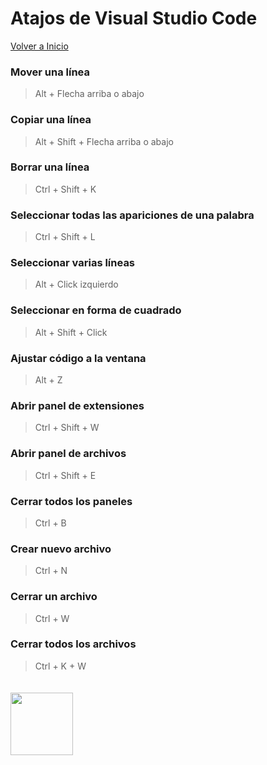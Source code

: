 # Atajos de Visual Studio Code

[Volver a Inicio](../README.md)

### Mover una línea
> Alt + Flecha arriba o abajo

### Copiar una línea
> Alt + Shift + Flecha arriba o abajo

### Borrar una línea
> Ctrl + Shift + K

### Seleccionar todas las apariciones de una palabra
> Ctrl + Shift + L

### Seleccionar varias líneas
> Alt + Click izquierdo

### Seleccionar en forma de cuadrado
> Alt + Shift + Click

### Ajustar código a la ventana
> Alt + Z

### Abrir panel de extensiones
> Ctrl + Shift + W

### Abrir panel de archivos
> Ctrl + Shift + E

### Cerrar todos los paneles
> Ctrl + B

### Crear nuevo archivo
> Ctrl + N

### Cerrar un archivo
> Ctrl + W

### Cerrar todos los archivos
> Ctrl + K + W

<img src="https://uxwing.com/wp-content/themes/uxwing/download/brands-and-social-media/visual-studio-code-icon.png" style="margin: 20px 0 60px 0; width: 100px">
